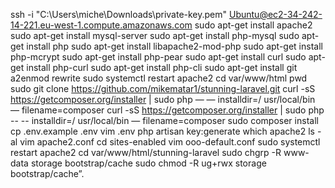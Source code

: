 ssh -i "C:\Users\miche\Downloads\private-key.pem" Ubuntu@ec2-34-242-14-221.eu-west-1.compute.amazonaws.com
sudo apt-get install apache2
sudo apt-get install mysql-server
sudo apt-get install php-mysql
sudo apt-get install php
sudo apt-get install libapache2-mod-php
sudo apt-get install php-mcrypt
sudo apt-get install php-pear
sudo apt-get install curl
sudo apt-get install php-curl
sudo apt-get install php-cli
sudo apt-get install git
a2enmod rewrite
sudo systemctl restart apache2
cd var/www/html
pwd
sudo git clone https://github.com/mikematar1/stunning-laravel.git
curl -sS https://getcomposer.org/installer | sudo php — — installdir=/
usr/local/bin — filename=composer
curl -sS https://getcomposer.org/installer | sudo php -- -- installdir=/
usr/local/bin — filename=composer
sudo composer install
cp .env.example .env
vim .env
php artisan key:generate
which apache2
ls -al
vim apache2.conf
cd sites-enabled
vim ooo-default.conf
sudo systemctl restart apache2
cd var/www/html/stunning-laravel
sudo chgrp -R www-data storage bootstrap/cache
sudo chmod -R ug+rwx storage bootstrap/cache”.
